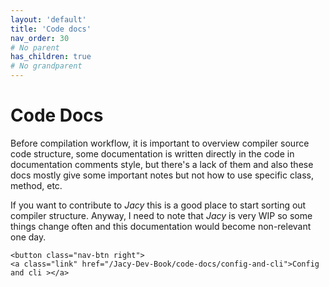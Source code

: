 ```yaml
---
layout: 'default'
title: 'Code docs'
nav_order: 30
# No parent
has_children: true
# No grandparent
---
```


# Code Docs

Before compilation workflow, it is important to overview compiler source code structure, some documentation is written
directly in the code in documentation comments style, but there's a lack of them and also these docs mostly give some
important notes but not how to use specific class, method, etc.

If you want to contribute to _Jacy_ this is a good place to start sorting out compiler structure. Anyway, I need to note
that _Jacy_ is very WIP so some things change often and this documentation would become non-relevant one day.
<div class="nav-btn-block">
    
    <button class="nav-btn right">
    <a class="link" href="/Jacy-Dev-Book/code-docs/config-and-cli">Config and cli ></a>
</button>

</div>

